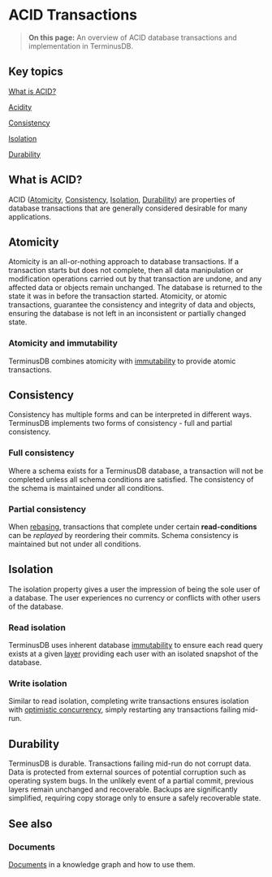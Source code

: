 # ACID Transactions

> **On this page:** An overview of ACID database transactions and implementation in TerminusDB.

## Key topics

[What is ACID?](acid.md#what-is-acidity)

[Acidity](acid.md#acidity)

[Consistency](acid.md#consistency)

[Isolation](acid.md#isolation)

[Durability](acid.md#durability)

## What is ACID?

ACID ([Atomicity](acid.md#what-is-acidity), [Consistency](acid.md#what-is-acidity), [Isolation](acid.md#what-is-acidity), [Durability](acid.md#what-is-acidity)) are properties of database transactions that are generally considered desirable for many applications.

## Atomicity

Atomicity is an all-or-nothing approach to database transactions. If a transaction starts but does not complete, then all data manipulation or modification operations carried out by that transaction are undone, and any affected data or objects remain unchanged. The database is returned to the state it was in before the transaction started. Atomicity, or atomic transactions, guarantee the consistency and integrity of data and objects, ensuring the database is not left in an inconsistent or partially changed state.

### Atomicity and immutability

TerminusDB combines atomicity with [immutability](../../../terminusx-db/explanations/explanation-immutability.md) to provide atomic transactions.

## Consistency

Consistency has multiple forms and can be interpreted in different ways. TerminusDB implements two forms of consistency - full and partial consistency.

### Full consistency

Where a schema exists for a TerminusDB database, a transaction will not be completed unless all schema conditions are satisfied. The consistency of the schema is maintained under all conditions.

### Partial consistency

When [rebasing](../../../terminusx-db/explanations/to-do/), transactions that complete under certain **read-conditions** can be _replayed_ by reordering their commits. Schema consistency is maintained but not under all conditions.

## Isolation

The isolation property gives a user the impression of being the sole user of a database. The user experiences no currency or conflicts with other users of the database.

### Read isolation

TerminusDB uses inherent database [immutability](../../../terminusx-db/explanations/to-do/) to ensure each read query exists at a given [layer](../../../terminusx-db/explanations/to-do/) providing each user with an isolated snapshot of the database.

### Write isolation

Similar to read isolation, completing write transactions ensures isolation with [optimistic concurrency](../../../terminusx-db/explanations/to-do/), simply restarting any transactions failing mid-run.

## Durability

TerminusDB is durable. Transactions failing mid-run do not corrupt data. Data is protected from external sources of potential corruption such as operating system bugs. In the unlikely event of a partial commit, previous layers remain unchanged and recoverable. Backups are significantly simplified, requiring copy storage only to ensure a safely recoverable state.

## See also

### Documents

[Documents](documents.md) in a knowledge graph and how to use them.
